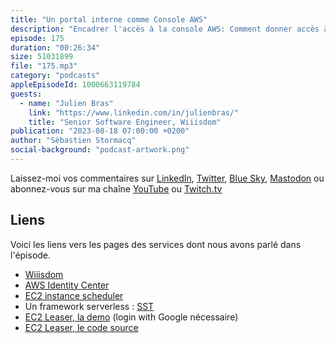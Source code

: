 ```yaml
---
title: "Un portal interne comme Console AWS"
description: "Encadrer l'accès à la console AWS: Comment donner accès à la console AWS à vos développeurs, mais en gardant le contrôle sur les coûts et éviter les erreurs? Vous êtes souvent déchirés entre deux contraintes : donner la liberté aux développeurs pour expériementer et donc innover, tout en mettant des gardes-fous pour s'assurer le contrôle des coûts. Souvent la solution passe par la mise en place de règles d'accès (comme des CSP). Dans cet épisode, découvrez comment Wiisdom a mis en place une application web qui permet aux développeurs de démarrer des environnements parmi un liste de template pré-approuvés. La solution est open-source est disponible pour vos environnements."
episode: 175
duration: "00:26:34"
size: 51031899
file: "175.mp3"
category: "podcasts"
appleEpisodeId: 1000663119784
guests:
  - name: "Julien Bras"
    link: "https://www.linkedin.com/in/julienbras/"
    title: "Senior Software Engineer, Wiiisdom"
publication: "2023-08-18 07:00:00 +0200"
author: "Sébastien Stormacq"
social-background: "podcast-artwork.png"
---
```


Laissez-moi vos commentaires sur [LinkedIn](https://www.linkedin.com/in/sebastienstormacq/), [Twitter](https://twitter.com/sebsto), [Blue Sky](https://bsky.app/profile/sebsto.bsky.social), [Mastodon](https://awscommunity.social/@sebsto) ou abonnez-vous sur ma chaîne [YouTube](https://www.youtube.com/sebsto) ou [Twitch.tv](https://www.twitch.tv/sebAWS)

## Liens

Voici les liens vers les pages des services dont nous avons parlé dans l'épisode.

- [Wiiisdom](https://wiiisdom.com)
- [AWS Identity Center](https://aws.amazon.com/iam/identity-center/)
- [EC2 instance scheduler](https://aws.amazon.com/solutions/implementations/instance-scheduler-on-aws/)
- Un framework serverless : [SST](https://sst.dev/)
- [EC2 Leaser, la demo](https://ec2-leaser.demo.wiiisdom.com) (login with Google nécessaire)
- [EC2 Leaser, le code source](https://github.com/wiiisdom/ec2-leaser)
